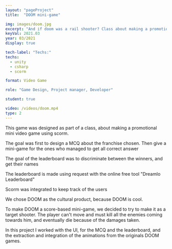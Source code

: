 ```yaml
---
layout: "pageProject"
title:  "DOOM mini-game"

img: images/doom.jpg
excerpt: "And if doom was a rail shooter? Class about making a promotional mini-game, with an MCQ and a leaderboard."
keyVal: 2021.03
year: 03/2021
display: true

tech-label: "Techs:"
techs:
  - unity
  - csharp
  - scorm

format: Video Game

role: "Game Design, Project manager, Developer"

student: true

video: /videos/doom.mp4
type: 2
---
```

<p>This game was designed as part of a class, about making a promotional mini video game using scorm.</p>
<p>The goal was first to design a MCQ about the franchise chosen. 
Then give a mini-game for the ones who managed to get all correct answer</p>
<p>The goal of the leaderboard was to discriminate between the winners, and get their names</p>
<p>The leaderboard is made using request with the online free tool "Dreamlo Leaderboard"</p>
<p>Scorm was integrated to keep track of the users</p>
<p>We chose DOOM as the cultural product, because DOOM is cool.</p>
<p>To make DOOM a score-based mini-game, we decided to try to make it as a target shooter. The player can't move and must kill all the enemies coming towards him, and eventually die because of the damages taken.</p>
<p>In this project I worked with the UI, for the MCQ and the leaderboard, and the extraction and integration of the animations from the originals DOOM games.</p>